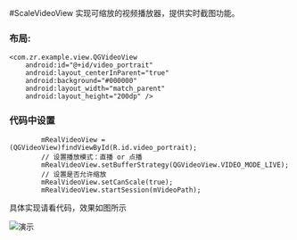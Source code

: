 #ScaleVideoView
实现可缩放的视频播放器，提供实时截图功能。

### 布局:
```
<com.zr.example.view.QGVideoView  
	android:id="@+id/video_portrait"  
    android:layout_centerInParent="true"  
    android:background="#000000"  
    android:layout_width="match_parent"  
    android:layout_height="200dp" />  
```

### 代码中设置
```
 		mRealVideoView = (QGVideoView)findViewById(R.id.video_portrait);
        // 设置播放模式：直播 or 点播
        mRealVideoView.setBufferStrategy(QGVideoView.VIDEO_MODE_LIVE);
        // 设置是否允许缩放
        mRealVideoView.setCanScale(true);
        mRealVideoView.startSession(mVideoPath);
```

具体实现请看代码，效果如图所示

![演示](https://github.com/yushiwo/ScaleVideoView/blob/master/art/demo.gif?raw=true)
